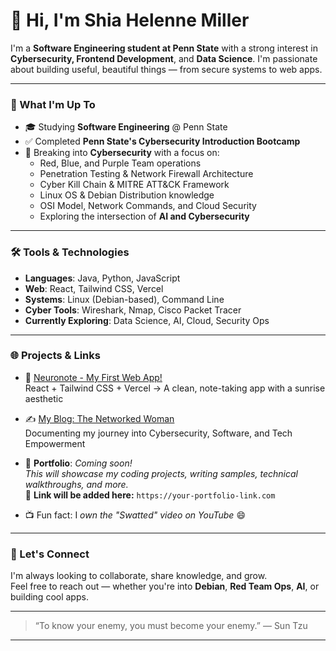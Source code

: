 # 👋 Hi, I'm Shia Helenne Miller

I'm a **Software Engineering student at Penn State** with a strong interest in **Cybersecurity, Frontend Development**, and **Data Science**. I'm passionate about building useful, beautiful things — from secure systems to web apps.

---

### 🌱 What I'm Up To
- 🎓 Studying **Software Engineering** @ Penn State  
- ✅ Completed **Penn State's Cybersecurity Introduction Bootcamp**  
- 🔐 Breaking into **Cybersecurity** with a focus on:
  - Red, Blue, and Purple Team operations
  - Penetration Testing & Network Firewall Architecture
  - Cyber Kill Chain & MITRE ATT&CK Framework
  - Linux OS & Debian Distribution knowledge  
  - OSI Model, Network Commands, and Cloud Security
  - Exploring the intersection of **AI and Cybersecurity**

---

### 🛠 Tools & Technologies
- **Languages**: Java, Python, JavaScript  
- **Web**: React, Tailwind CSS, Vercel  
- **Systems**: Linux (Debian-based), Command Line  
- **Cyber Tools**: Wireshark, Nmap, Cisco Packet Tracer  
- **Currently Exploring**: Data Science, AI, Cloud, Security Ops

---

### 🌐 Projects & Links
- 🧠 [Neuronote - My First Web App!](https://neuronote.vercel.app)  
  React + Tailwind CSS + Vercel → A clean, note-taking app with a sunrise aesthetic

- ✍️ [My Blog: The Networked Woman](https://thenetworkedwoman.blogspot.com/)  
  Documenting my journey into Cybersecurity, Software, and Tech Empowerment

- 📁 **Portfolio**: *Coming soon!*  
  _This will showcase my coding projects, writing samples, technical walkthroughs, and more._  
  🔗 **Link will be added here:** `https://your-portfolio-link.com`

- 📺 Fun fact: I *own the "Swatted" video on YouTube* 😄

---

### 💬 Let's Connect
I'm always looking to collaborate, share knowledge, and grow.  
Feel free to reach out — whether you're into **Debian**, **Red Team Ops**, **AI**, or building cool apps.

---

> “To know your enemy, you must become your enemy.” — Sun Tzu

---
